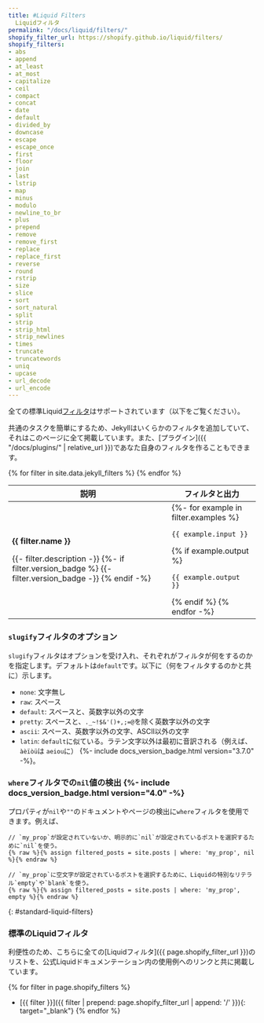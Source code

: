```yaml
---
title: #Liquid Filters
  Liquidフィルタ
permalink: "/docs/liquid/filters/"
shopify_filter_url: https://shopify.github.io/liquid/filters/
shopify_filters:
- abs
- append
- at_least
- at_most
- capitalize
- ceil
- compact
- concat
- date
- default
- divided_by
- downcase
- escape
- escape_once
- first
- floor
- join
- last
- lstrip
- map
- minus
- modulo
- newline_to_br
- plus
- prepend
- remove
- remove_first
- replace
- replace_first
- reverse
- round
- rstrip
- size
- slice
- sort
- sort_natural
- split
- strip
- strip_html
- strip_newlines
- times
- truncate
- truncatewords
- uniq
- upcase
- url_decode
- url_encode
---
```


全ての標準Liquid[フィルタ](#standard-liquid-filters)はサポートされています（以下をご覧ください）。

<!-- All of the standard Liquid [filters](#standard-liquid-filters) are supported (see below). -->

共通のタスクを簡単にするため、Jekyllはいくらかのフィルタを追加していて、それはこのページに全て掲載しています。また、[プラグイン]({{ "/docs/plugins/" | relative_url }})であなた自身のフィルタを作ることもできます。

<!-- To make common tasks easier, Jekyll even adds a few handy filters of its own,
all of which you can find on this page. You can also create your own filters
using [plugins](/docs/plugins/). -->

<div class="mobile-side-scroller">
<table>
  <thead>
    <tr>
      <th>説明<!-- Description --></th>
      <th><span class="filter">フィルタ</span>と<span class="output">出力</span><!-- <span class="filter">Filter</span> and <span class="output">Output</span> --></th>
    </tr>
  </thead>
  <tbody>
    {% for filter in site.data.jekyll_filters %}
      <tr>
        <td>
          <p class="name"><strong>{{ filter.name }}</strong></p>
          <p>
            {{- filter.description -}}
            {%- if filter.version_badge %}
              <span class="version-badge" title="This filter is available from version {{ filter.version_badge }}">
                {{- filter.version_badge -}}
              </span>
            {% endif -%}
          </p>
        </td>
        <td class="align-center">
          {%- for example in filter.examples %}
            <p><code class="filter">{{ example.input }}</code></p>
            {% if example.output %}<p><code class="output">{{ example.output }}</code></p>{% endif %}
          {% endfor -%}
        </td>
      </tr>
    {% endfor %}
  </tbody>
</table>
</div>

### `slugify`フィルタのオプション
<!-- ### Options for the `slugify` filter -->

`slugify`フィルタはオプションを受け入れ、それぞれがフィルタが何をするのかを指定します。デフォルトは`default`です。以下に（何をフィルタするのかと共に）示します。

<!-- The `slugify` filter accepts an option, each specifying what to filter.
The default is `default`. They are as follows (with what they filter): -->

- `none`: 文字無し
- `raw`: スペース
- `default`: スペースと、英数字以外の文字
- `pretty`: スペースと、`._~!$&'()+,;=@`を除く英数字以外の文字
- `ascii`: スペース、英数字以外の文字、ASCII以外の文字
- `latin`: `default`に似ている。ラテン文字以外は最初に音訳される（例えば、`àèïòü`は `aeiou`に） {%- include docs_version_badge.html version="3.7.0" -%}。

<!-- - `none`: no characters
- `raw`: spaces
- `default`: spaces and non-alphanumeric characters
- `pretty`: spaces and non-alphanumeric characters except for `._~!$&'()+,;=@`
- `ascii`: spaces, non-alphanumeric, and non-ASCII characters
- `latin`: like `default`, except Latin characters are first transliterated (e.g. `àèïòü` to `aeiou`) {%- include docs_version_badge.html version="3.7.0" -%}. -->

### `where`フィルタでの`nil`値の検出 {%- include docs_version_badge.html version="4.0" -%}
<!-- ### Detecting `nil` values with `where` filter {%- include docs_version_badge.html version="4.0" -%} -->

プロパティが`nil`や`""`のドキュメントやページの検出に`where`フィルタを使用できます。例えば、

<!-- You can use the `where` filter to detect documents and pages with properties that are `nil` or `""`. For example, -->

```liquid
// `my_prop`が設定されていないか、明示的に`nil`が設定されているポストを選択するために`nil`を使う。
{% raw %}{% assign filtered_posts = site.posts | where: 'my_prop', nil %}{% endraw %}
```

<!-- ```liquid
// Using `nil` to select posts that either do not have `my_prop` defined or `my_prop` has been set to `nil` explicitly.
{% raw %}{% assign filtered_posts = site.posts | where: 'my_prop', nil %}{% endraw %}
``` -->

```liquid
// `my_prop`に空文字が設定されているポストを選択するために、Liquidの特別なリテラル`empty`や`blank`を使う。
{% raw %}{% assign filtered_posts = site.posts | where: 'my_prop', empty %}{% endraw %}
```

<!-- ```liquid
// Using Liquid's special literal `empty` or `blank` to select posts that have `my_prop` set to an empty value.
{% raw %}{% assign filtered_posts = site.posts | where: 'my_prop', empty %}{% endraw %}
``` -->

{: #standard-liquid-filters}
### 標準のLiquidフィルタ
<!-- ### Standard Liquid Filters -->

利便性のため、こちらに全ての[Liquidフィルタ]({{ page.shopify_filter_url }})のリストを、公式Liquidドキュメンテーション内の使用例へのリンクと共に掲載しています。

<!-- For your convenience, here is the list of all [Liquid filters]({{ page.shopify_filter_url }}) with links to examples in the official Liquid documentation. -->

{% for filter in page.shopify_filters %}
- [{{ filter }}]({{ filter | prepend: page.shopify_filter_url | append: '/' }}){: target="_blank"}
{% endfor %}
